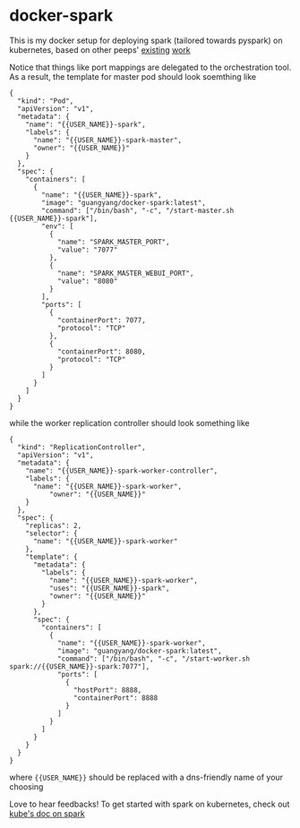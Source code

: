 # docker-spark
This is my docker setup for deploying spark (tailored towards pyspark) on kubernetes, based on other peeps' [existing](https://github.com/mattf/openshift-spark) [work](https://github.com/gettyimages/docker-spark)

Notice that things like port mappings are delegated to the orchestration tool.
As a result, the template for master pod should look soemthing like
```
{
  "kind": "Pod",
  "apiVersion": "v1",
  "metadata": {
    "name": "{{USER_NAME}}-spark",
    "labels": {
      "name": "{{USER_NAME}}-spark-master",
      "owner": "{{USER_NAME}}"
    }
  },
  "spec": {
    "containers": [
      {
        "name": "{{USER_NAME}}-spark",
        "image": "guangyang/docker-spark:latest",
        "command": ["/bin/bash", "-c", "/start-master.sh {{USER_NAME}}-spark"],
        "env": [
          {
            "name": "SPARK_MASTER_PORT",
            "value": "7077"
          },
          {
            "name": "SPARK_MASTER_WEBUI_PORT",
            "value": "8080"
          }
        ],
        "ports": [
          {
            "containerPort": 7077,
            "protocol": "TCP"
          },
          {
            "containerPort": 8080,
            "protocol": "TCP"
          }
        ]
      }
    ]
  }
}
```

while the worker replication controller should look something like
```
{
  "kind": "ReplicationController",
  "apiVersion": "v1",
  "metadata": {
    "name": "{{USER_NAME}}-spark-worker-controller",
    "labels": {
      "name": "{{USER_NAME}}-spark-worker",
          "owner": "{{USER_NAME}}"
    }
  },
  "spec": {
    "replicas": 2,
    "selector": {
      "name": "{{USER_NAME}}-spark-worker"
    },
    "template": {
      "metadata": {
        "labels": {
          "name": "{{USER_NAME}}-spark-worker",
          "uses": "{{USER_NAME}}-spark",
          "owner": "{{USER_NAME}}"
        }
      },
      "spec": {
        "containers": [
          {
            "name": "{{USER_NAME}}-spark-worker",
            "image": "guangyang/docker-spark:latest",
            "command": ["/bin/bash", "-c", "/start-worker.sh spark://{{USER_NAME}}-spark:7077"],
            "ports": [
              {
                "hostPort": 8888,
                "containerPort": 8888
              }
            ]
          }
        ]
      }
    }
  }
}
```
where `{{USER_NAME}}` should be replaced with a dns-friendly name of your choosing


Love to hear feedbacks! To get started with spark on kubernetes, check out [kube's doc on spark](http://kubernetes.io/v1.1/examples/spark/README.html)
